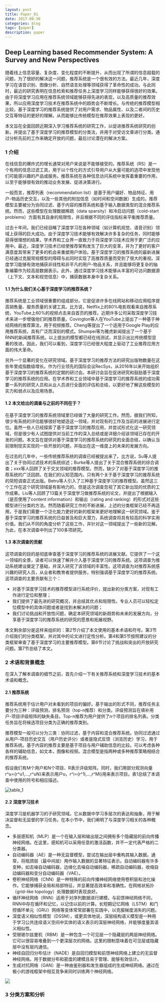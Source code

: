 ```yaml
---
layout: post
title: Paper_01
date: 2017-08-30
categories: blog
tags: [paper]
description: paper
---
```


## Deep Learning based Recommender System: A Survey and New Perspectives

随着线上信息容量、复杂度、变化程度的不断提升，从而出现了所谓的信息超载的问题，为了很好的解决这一问题，推荐系统是一个很有效的方法。最近几年，深度学习在语音识别、图像分析、自然语言处理等领域获得了革命性的成功。与此同时，最近的研究表明在信息检索和推荐任务上深度学习同样能够获得很好的效果。由于将深度学习应用在推荐系统领域能够获得先进的表现，以及高质量的推荐效果，所以应用深度学习技术在推荐系统中的趋势会不断增长。与传统的推荐模型相比较，基于深度学习的推荐系统提供了对用户需求、物品属性、以及二者间的历史交互等特征的更好的理解。从而能够比传统模型在推荐效果上表现的更好。

本文旨在全面回顾近期深入学习推荐系统的研究工作，以促进推荐系统研究的创新。并提出了基于深度学习的推荐模型的分类法，并用于对受访文章进行分类。通过分析先前的工作来确定开放的问题，最后讨论潜在的解决方案。

### 1 介绍

在线信息的爆炸式的增长通常对用户来说是不能够接受的。推荐系统（RS）是一个有用的信息过滤工具，用于以个性化的方式引导用户从大量可能的选项中发现他们可能感兴趣的产品或服务。推荐系统在各种信息访问系统中发挥着重要的作用，以至于能够很有效的推动业务发展、促进决策进行。

一般而言，推荐列表（recommendation list）是基于用户偏好、物品特征、用户-物品历史交互，以及一些其他的附加信息（如时间和空间数据）生成的。推荐模型主要被分为协同过滤、基于内容的推荐系统和基于输入数据类型的混合推荐系统。然而，这些模型在处理数据稀疏（data sparsity）和冷启动问题（cold-start problems）方面有其自身的局限性，并且根据不同的评估指标来平衡推荐质量。

过去十年间，我们已经目睹了深度学习在各种领域（如计算机视觉、语音识别）领域上获得的巨大成功。由于深度学习技术能够有效解决许多复杂的任务，同时能够获得很理想的结果，学术界和工业界一直致力于将深度学习技术应用于更广泛的应用中。最近，深度学习技术已经使推荐架构发生了巨大的变革，并为了更好的客户满意度其带来了更多的机会来重塑用户体验。基于深度学习的推荐系统的最新进展已经通过克服常规模型的障碍与此同时实现了高推荐质量而受到了很大的重视。深度学习能够有效地捕获非线性和非平凡的用户-物品关系，并且能够将更复杂的抽象编纂作为较高层数据表示。此外，通过深度学习技术能够从丰富的可访问数据源（上下文、文本和视觉信息）中，捕获数据本身中复杂关系。

#### 1.1 为什么我们关心基于深度学习的推荐系统？

推荐系统是工业领域很重要的组成部分。它是促进许多在线网站和移动应用程序提高销售量、服务质量的关键工具。比方说，Netflix上的80%电影观看来自推荐系统，YouTube上60%的视频点击来自首页的推荐。近期许多公司采取深度学习技术来进一步增强他们的推荐质量。Covington等人在YouTube上提出了一种基于神经网络的推荐算法，用于视频推荐。Cheng等提出了一个适用于Google Play的应用推荐系统，具有广泛而深刻的模式。Shumpei等为雅虎新闻提出了一个基于RNN的新闻推荐系统。以上提出的模型都已经在线测试，并显示出比传统模型显著的改进。因此，我们可以看到，深度学习已经很大程度上驱动了工业推荐应用方面的伟大革命。

另外一个显著的变化在研究领域。基于深度学习的推荐方法的研究出版物数量在这些年里成指数级增长。作为行业领先的国际会议RecSys，从2016年以来开始组织基于深度学习的推荐系统的定期的研讨会。本研讨会旨在促进研究和鼓励基于深度学习的推荐系统的应用。在学术界和工业领域中基于深度学习的推荐系统的成功需要一系列的研究人员和从业人员进行全面的评估和总结，以更好地了解这些模型的实力和弱点以及应用场景。

#### 1.2 本文给出的调查与之前的不同在于？

在基于深度学习的推荐系统领域里已经做了大量的研究工作。然而，据我们所知，很少有系统的评估能够很好地塑造这一领域，并对现有的工作及当前的进展进行定位。虽然一些人已经探索了基于深度学习的推荐应用，并尝试形式化这一研究领域，但是很少有人试图提供对当前工作的深入总结或是详细介绍该领域已存在的开发的问题。本文旨在提供对基于深度学习的推荐系统的研究的全面总结，以确认当前限制现实实现的一些开放的问题，并指出在这一维度上的未来的发展方向。

在过去的几年中，一些传统推荐系统的调查已经被提出来了。比方说，Su等人提出了关于协同过滤技术的系统综述；Burke等人提出了关于混合推荐系统的综合调查；xxx等人回顾了关于交叉领域的推荐模型。然而，缺少了对基于深度学习的推荐系统的广泛回顾。在我们的认知范围内，只有两个关于基于深度学习的推荐系统的简短调查正式出版。Betru等人引入了三种基于深度学习的推荐模型。虽然这三个工作在这个研究领域是有影响力的，但是这次调查忽视了其它新出现的优质的工作成果。Liu等人回顾了13篇关于深度学习做推荐系统的论文，并提出了根据输入（是否使用了content information）和输出（rating and ranking）的形式对这些模型进行分类的方法。然而随着研究工作的不断进展，上述的分类框架已经不再适用，于是我们需要一个泛化能力更好的新的框架来更好地理解这一研究领域。鉴于基于深度学习的推荐系统的日益普及和巨大潜力，系统调查将具有较高的科学实用价值。我们从不同的角度分析了这些工作，并针对这一领域提出了一些新的见解。为此，在本次调查中列出了100多项研究。

#### 1.3 本次调查的贡献

这项调查的目的是彻底审查基于深度学习的推荐系统的进展文献。它提供了一个这一领域的全景，读者可以快速了解并介入基于深度学习的推荐系统。这项调查为推动系统建设奠定了基础，并深入研究了该领域的丰富性。这项调查为对推荐系统感兴趣的研究人员，从业者和教育者提供服务，特别强调基于深度学习的推荐系统。这项调查的主要贡献有三个：

- 对基于深度学习技术的推荐模型进行系统评价，提出新的分类方案，对现有工作进行定位和整理；
- 我们提供了最先进的研究概况，并总结其优点和局限性。专业人员可以轻松定位模型中的具体问题或者是找到未解决的问题；
- 我们讨论挑战和开放性问题，确定本研究领域的新趋势和未来的发展方向，分享基于深度学习的推荐系统的研究的愿景和拓展视野。

本文剩余部分是这样来组织的：第2节介绍了本文使用的基本术语和符号。第3节介绍我们的分类框架，并对其中的论文进行定性分析。第4和第5节按照建议的分类框架审查了基于深度学习的主要推荐模型。第6节讨论了挑战和突出的开放研究问题。第7节总结了本文。

### 2 术语和背景概念

在深入了解本调查的细节之前，首先介绍一下有关推荐系统和深度学习技术的基本术语和概念。

#### 2.1 推荐系统

推荐系统用于估计用户对未看到的项目的偏好。基于输出的形式不同，推荐任务主要分为三种：评级预测，排名预测（top-n推荐）和分类。评级预测旨在填补用户-项目评级矩阵的缺失条目。Top-n推荐为用户提供了n个项目的排名列表。分类任务旨在将候选项目分类为正确的推荐类别。

推荐模型一般可以分为三类：协同过滤，基于内容和混合推荐系统。协同过滤通过从用户-项目历史交互（用户历史评分）或者是隐式反馈（浏览历史）学习，用于推荐系统。基于内容的推荐主要是基于项目与用户辅助信息的比较。可以考虑各种各样的辅助信息，如文本，图像和视频。混合模型是指两种或多种推荐策略相结合的推荐系统。

假设我们有M个用户和N个项目、R表示评级矩阵。同时，我们用部分观测向量r^u={r^u1,...,r^uN}来表示用户u，r^i={r^1i,...,r^Mi}用来表示项目。表1总结了本调查中使用的符号和相应描述。

![table_1](http://oslivcbny.bkt.clouddn.com/paper_01_01.png)

#### 2.2 深度学习技术

深度学习是机器学习的子研究领域。它从数据中学习多层次的表达和抽象，用于解决监督和无监督的学习任务。在本小节中，我们阐明了与深度学习相关的各种概念。

- 多层感知机（MLP）是一个在输入层和输出层之间拥有多个隐藏层的前向传播神经网络。在这里，感知机可以采用任意的激活函数，并不一定代表严格的二分类器。
- 自动编码器（AE）是一种无监督模型，尝试在输出层中重构其输入数据。通常，将瓶颈层（最中间层）用作输入数据的显著特征表示。自动编码器有许多变种，如去噪自动编码器，边缘化去噪自动编码器，稀疏自动编码器，收缩自动编码器和变分自动编码器（VAE）。
- 卷积神经网络（CNN）是一种特殊的前向传播神经网络使用卷积层和池化操作。它能够捕获全局和局部特征，并显著提高效率和准确性。在网格状拓扑（grid-like topology）处理数据时表现良好。
- 循环神经网络（RNN）适用于对序列数据进行建模。与前馈神经网络不同，RNN中存在循环和记忆，以记住以前的计算。长短期记忆网络（LSTM）和门控循环单元（GRU）网络等变体常常部署在实践中，以克服梯度消失的问题。
- 深度语义相似性模型（DSSM），或更具体地说，深层结构语义模型是一种用于学习公共连续语义空间中实体的语义表示的深层神经网络，并能够度量其语义相似性。
- 受限玻尔兹曼机（RBM）是一种包含一个可见层一个隐藏层的两层神经网络。它可以很容易堆叠到一个更深层次的网络。这里的限制意味着在可见层或隐藏层中没有层内通信。
- 神经自回归分布估计（NADE）是自回归模型和前馈神经网络上建立的无监督神经网络。用于数据分布和密度的建模且易于管理、能够有效估计。
- 生成对抗网络（GAN）是一种由鉴别器和发生器组成的生成神经网络。通过在极小的游戏框架中相互竞争来同时训练两个神经网络。

![](http://oslivcbny.bkt.clouddn.com/paper_01_02.png)

### 3 分类方案和分析
